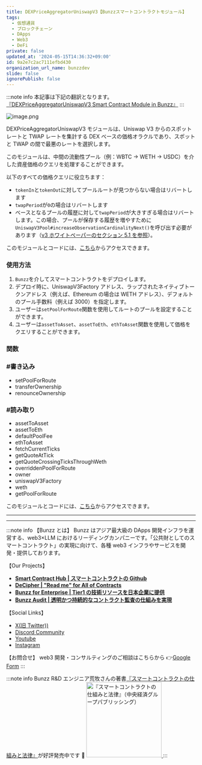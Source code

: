 ```yaml
---
title: DEXPriceAggregatorUniswapV3【Bunzzスマートコントラクトモジュール】
tags:
  - 仮想通貨
  - ブロックチェーン
  - DApps
  - Web3
  - DeFi
private: false
updated_at: '2024-05-15T14:36:32+09:00'
id: 9a2e7c2ac7111efbd430
organization_url_name: bunzzdev
slide: false
ignorePublish: false
---
```

:::note info
本記事は下記の翻訳となります。
[『DEXPriceAggregatorUniswapV3 Smart Contract Module in Bunzz』](https://blog.bunzz.dev/dexpriceaggregatoruniswapv3-smart-contract-module-in-bunzz/)
:::

![image.png](https://qiita-image-store.s3.ap-northeast-1.amazonaws.com/0/1926720/7ff9e673-4f51-4442-080f-3084d2392ad2.png)

DEXPriceAggregatorUniswapV3 モジュールは、Uniswap V3 からのスポットレートと TWAP レートを集計する DEX ベースの価格オラクルであり、スポットと TWAP の間で最悪のレートを選択します。

このモジュールは、中間の流動性プール（例：WBTC -> WETH -> USDC）を介した資産価格のクエリを処理することができます。

以下のすべての価格クエリに役立ちます：

- `tokenIn`と`tokenOut`に対してプールルートが見つからない場合はリバートします
- `twapPeriod`が`0`の場合はリバートします
- ベースとなるプールの履歴に対して`twapPeriod`が大きすぎる場合はリバートします。この場合、プールが保存する履歴を増やすために`UniswapV3Pool#increaseObservationCardinalityNext()`を呼び出す必要があります（[v3 ホワイトペーパーのセクション 5.1 を参照](https://uniswap.org/whitepaper-v3.pdf)）。

このモジュールとコードには、[こちら](https://bit.ly/3zhVDqZ)からアクセスできます。

### 使用方法

1. `Bunzz`を介してスマートコントラクトをデプロイします。
2. デプロイ時に、UniswapV3Factory アドレス、ラップされたネイティブトークンアドレス（例えば、Ethereum の場合は WETH アドレス）、デフォルトのプール手数料（例えば 3000）を指定します。
3. ユーザーは`setPoolForRoute`関数を使用してルートのプールを設定することができます。
4. ユーザーは`assetToAsset`、`assetToEth`、`ethToAsset`関数を使用して価格をクエリすることができます。

### 関数

### **#書き込み**

- setPoolForRoute
- transferOwnership
- renounceOwnership

### **#読み取り**

- assetToAsset
- assetToEth
- defaultPoolFee
- ethToAsset
- fetchCurrentTicks
- getQuoteAtTick
- getQuoteCrossingTicksThroughWeth
- overriddenPoolForRoute
- owner
- uniswapV3Factory
- weth
- getPoolForRoute

このモジュールとコードには、[こちら](https://bit.ly/3zhVDqZ)からアクセスできます。

---

---

:::note info
【Bunzz とは】
Bunzz はアジア最大級の DApps 開発インフラを運営する、web3×LLM におけるリーディングカンパニーです。「公共財としてのスマートコントラクト」の実現に向けて、各種 web3 インフラやサービスを開発・提供しております。

【Our Projects】

- **[Smart Contract Hub | スマートコントラクトの Github](https://www.bunzz.dev/)**
- **[DeCipher | "Read me" for All of Contracts](https://www.bunzz.dev/decipher)**
- **[Bunzz for Enterprise | Tier1 の技術リソースを日本企業に提供](https://enterprise.bunzz.dev/ja)**
- **[Bunzz Audit | 透明かつ持続的なコントラクト監査の仕組みを実現](hhttps://www.bunzz.dev/audit)**

【Social Links】

- [X(旧 Twitter))](https://twitter.com/BunzzDev)
- [Discord Community](https://t.co/6hHgssJdvW)
- [Youtube](https://www.youtube.com/@bunzzdev)
- [Instagram](https://www.instagram.com/bunzzdev/)

【お問合せ】
web3 開発・コンサルティングのご相談はこちらから 👉[Google Form](https://forms.gle/4tgQjWSw2MMMZW6E6)
:::

:::note info
Bunzz R&D エンジニア荒牧さんの著書[『スマートコントラクトの仕組みと法律』](https://amzn.to/3V03sNH)が好評発売中です 📕
<a href="https://amzn.to/3V03sNH" rel="nofollow" referrerpolicy="no-referrer-when-downgrade">
<img
    src="https://m.media-amazon.com/images/I/81wopoZ1K4L._SY522_.jpg"
    alt="『スマートコントラクトの仕組みと法律』（中央経済グループパブリッシング）"
    width="200px"
    height="auto"
    Style="border: 0px;"
  />
</a>
:::
